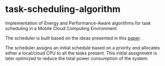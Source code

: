 # task-scheduling-algorithm

Implementation of Energy and Performance-Aware algorithms for task scheduling in a Mobile Cloud Computing Environment

The scheduler is built based on the ideas presented in this [paper](https://ywang393.expressions.syr.edu/wp-content/uploads/2016/07/An-energy-and-performance-aware-task-scheduling-framework-in-the-mobile-cloud-computing-environment.pdf). 

The scheduler assigns an initial schedule based on a priority and allocates either a local/cloud CPU to all the tasks present. This initial assignment is later optimized to reduce the total power consumption of the system. 
